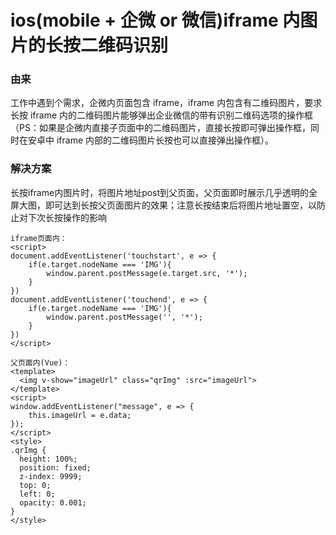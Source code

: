 # ios(mobile + 企微 or 微信)iframe 内图片的长按二维码识别

### 由来

工作中遇到个需求，企微内页面包含 iframe，iframe 内包含有二维码图片，要求长按 iframe 内的二维码图片能够弹出企业微信的带有识别二维码选项的操作框（PS：如果是企微内直接子页面中的二维码图片，直接长按即可弹出操作框，同时在安卓中 iframe 内部的二维码图片长按也可以直接弹出操作框）。

### 解决方案
长按iframe内图片时，将图片地址post到父页面，父页面即时展示几乎透明的全屏大图，即可达到长按父页面图片的效果；注意长按结束后将图片地址置空，以防止对下次长按操作的影响

```
iframe页面内：
<script>
document.addEventListener('touchstart', e => {
    if(e.target.nodeName === 'IMG'){
        window.parent.postMessage(e.target.src, '*');
    }
})
document.addEventListener('touchend', e => {
    if(e.target.nodeName === 'IMG'){
        window.parent.postMessage('', '*');
    }
})
</script>

父页面内(Vue)：
<template>
  <img v-show="imageUrl" class="qrImg" :src="imageUrl">
</template>
<script>
window.addEventListener("message", e => {
    this.imageUrl = e.data;
});
</script>
<style>
.qrImg {
  height: 100%;
  position: fixed;
  z-index: 9999;
  top: 0;
  left: 0;
  opacity: 0.001;
}
</style>
```
